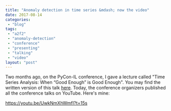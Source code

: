 ```yaml
---
title: "Anomaly detection in time series &mdash; now the video"
date: 2017-08-14
categories: 
 - "blog"
tags: 
 - "a2f2"
 - "anomaly-detection"
 - "conference"
 - "presenting"
 - "talking"
 - "video"
layout: "post"
---
```


Two months ago, on the PyCon-IL conference, I gave a lecture called "Time Series Analysis: When “Good Enough” is Good Enough". You may find the written version of this talk [here](https://data.blog/2017/06/12/timeseries-analysis/).  Today, the conference organizers published all the conference talks on YouTube. Here's mine:

<https://youtu.be/UwkNmXhWmfI?t=15s>
